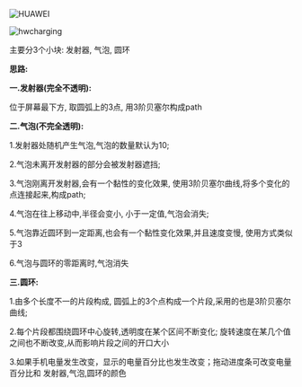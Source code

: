 ![HUAWEI](https://tva1.sinaimg.cn/large/00831rSTly1gck8vzyxc4g305k09t48a.gif)





![hwcharging](https://tva1.sinaimg.cn/large/00831rSTly1gckalengy1g305k09t45z.gif)

主要分3个小块: 发射器, 气泡, 圆环

**思路:**

**一.发射器(完全不透明):**

位于屏幕最下方, 取圆弧上的3点, 用3阶贝塞尔构成path

**二.气泡(不完全透明):**

1.发射器处随机产生气泡,气泡的数量默认为10;

2.气泡未离开发射器的部分会被发射器遮挡;

3.气泡刚离开发射器,会有一个黏性的变化效果, 使用3阶贝塞尔曲线,将多个变化的点连接起来,构成path;

4.气泡在往上移动中,半径会变小, 小于一定值,气泡会消失;

5.气泡靠近圆环到一定距离,也会有一个黏性变化效果,并且速度变慢, 使用方式类似于3

6.气泡与圆环的零距离时,气泡消失

**三.圆环:**

1.由多个长度不一的片段构成, 圆弧上的3个点构成一个片段,采用的也是3阶贝塞尔曲线;

2.每个片段都围绕圆环中心旋转,透明度在某个区间不断变化; 旋转速度在某几个值之间也不断改变,从而影响片段之间的开口大小

3.如果手机电量发生改变，显示的电量百分比也发生改变；拖动进度条可改变电量百分比和 发射器,气泡,圆环的颜色








